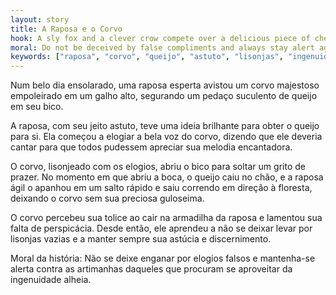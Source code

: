 ```yaml
---
layout: story
title: A Raposa e o Corvo
hook: A sly fox and a clever crow compete over a delicious piece of cheese. Who will emerge victorious in this cunning battle of wits?
moral: Do not be deceived by false compliments and always stay alert against the cunning schemes of those who seek to take advantage of others.
keywords: ["raposa", "corvo", "queijo", "astuto", "lisonjas", "ingenuidade"]
---
```


Num belo dia ensolarado, uma raposa esperta avistou um corvo majestoso empoleirado em um galho alto, segurando um pedaço suculento de queijo em seu bico.

A raposa, com seu jeito astuto, teve uma ideia brilhante para obter o queijo para si. Ela começou a elogiar a bela voz do corvo, dizendo que ele deveria cantar para que todos pudessem apreciar sua melodia encantadora.

O corvo, lisonjeado com os elogios, abriu o bico para soltar um grito de prazer. No momento em que abriu a boca, o queijo caiu no chão, e a raposa ágil o apanhou em um salto rápido e saiu correndo em direção à floresta, deixando o corvo sem sua preciosa guloseima.

O corvo percebeu sua tolice ao cair na armadilha da raposa e lamentou sua falta de perspicácia. Desde então, ele aprendeu a não se deixar levar por lisonjas vazias e a manter sempre sua astúcia e discernimento.

Moral da história: Não se deixe enganar por elogios falsos e mantenha-se alerta contra as artimanhas daqueles que procuram se aproveitar da ingenuidade alheia.
